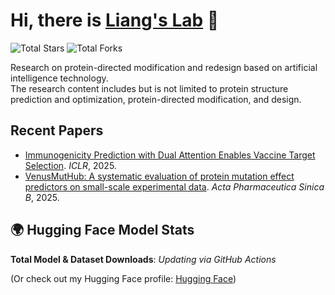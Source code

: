 # Hi, there is [Liang's Lab](https://ins.sjtu.edu.cn/people/lhong/index.html) 👋

![Total Stars](https://img.shields.io/github/stars/ai4protein?style=social)
![Total Forks](https://img.shields.io/github/forks/ai4protein?style=social)

Research on protein-directed modification and redesign based on artificial intelligence technology.  
The research content includes but is not limited to protein structure prediction and optimization, protein-directed modification, and design.

## Recent Papers
- [Immunogenicity Prediction with Dual Attention Enables Vaccine Target Selection](https://openreview.net/forum?id=hWmwL9gizZ). *ICLR*, 2025.
- [VenusMutHub: A systematic evaluation of protein mutation effect predictors on small-scale experimental data](https://www.sciencedirect.com/science/article/pii/S2211383525001650). *Acta Pharmaceutica Sinica B*, 2025.

## 🌍 Hugging Face Model Stats
**Total Model & Dataset Downloads**: _Updating via GitHub Actions_

(Or check out my Hugging Face profile: [Hugging Face](https://huggingface.co/ai4protein))
